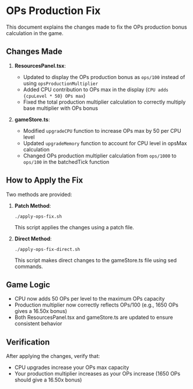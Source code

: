 # OPs Production Fix

This document explains the changes made to fix the OPs production bonus calculation in the game.

## Changes Made

1. **ResourcesPanel.tsx**:
   - Updated to display the OPs production bonus as `ops/100` instead of using `opsProductionMultiplier`
   - Added CPU contribution to OPs max in the display (`CPU adds {cpuLevel * 50} OPs max`)
   - Fixed the total production multiplier calculation to correctly multiply base multiplier with OPs bonus

2. **gameStore.ts**:
   - Modified `upgradeCPU` function to increase OPs max by 50 per CPU level
   - Updated `upgradeMemory` function to account for CPU level in opsMax calculation
   - Changed OPs production multiplier calculation from `ops/1000` to `ops/100` in the batchedTick function

## How to Apply the Fix

Two methods are provided:

1. **Patch Method**:
   ```
   ./apply-ops-fix.sh
   ```
   This script applies the changes using a patch file.

2. **Direct Method**:
   ```
   ./apply-ops-fix-direct.sh
   ```
   This script makes direct changes to the gameStore.ts file using sed commands.

## Game Logic

- CPU now adds 50 OPs per level to the maximum OPs capacity
- Production multiplier now correctly reflects OPs/100 (e.g., 1650 OPs gives a 16.50x bonus)
- Both ResourcesPanel.tsx and gameStore.ts are updated to ensure consistent behavior

## Verification

After applying the changes, verify that:
- CPU upgrades increase your OPs max capacity
- Your production multiplier increases as your OPs increase (1650 OPs should give a 16.50x bonus)